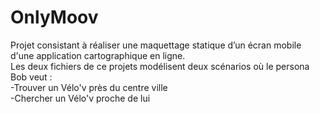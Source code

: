 # OnlyMoov
Projet consistant à réaliser une maquettage statique d’un écran mobile d'une application cartographique en ligne.  
Les deux fichiers de ce projets modélisent deux scénarios où le persona Bob veut :  
-Trouver un Vélo'v près du centre ville  
-Chercher un Vélo'v proche de lui 

